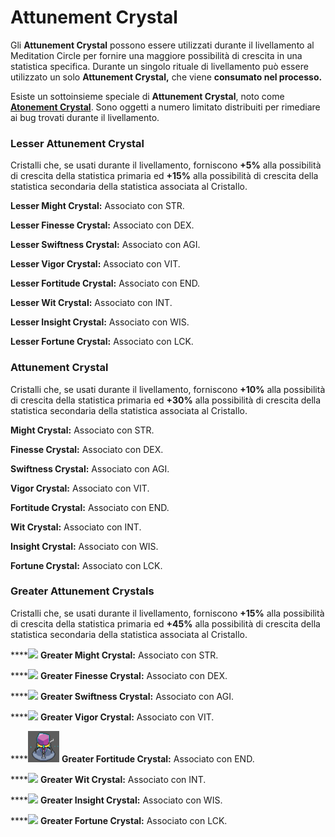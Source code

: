 # Attunement Crystal

Gli **Attunement Crystal** possono essere utilizzati durante il livellamento al Meditation Circle per fornire una maggiore possibilità di crescita in una statistica specifica. Durante un singolo rituale di livellamento può essere utilizzato un solo **Attunement Crystal,** che viene **consumato nel processo.**

Esiste un sottoinsieme speciale di **Attunement Crystal**, noto come [**Atonement Crystal**](atonement-crystal.md). Sono oggetti a numero limitato distribuiti per rimediare ai bug trovati durante il livellamento.

### Lesser Attunement Crystal

Cristalli che, se usati durante il livellamento, forniscono **+5%** alla possibilità di crescita della statistica primaria ed **+15%** alla possibilità di crescita della statistica secondaria della statistica associata al Cristallo.

**Lesser Might Crystal:** Associato con STR.&#x20;

**Lesser Finesse Crystal:** Associato con DEX.

**Lesser Swiftness Crystal:** Associato con AGI.

**Lesser Vigor Crystal:** Associato con VIT.

**Lesser Fortitude Crystal:** Associato con END.

**Lesser Wit Crystal:** Associato con INT.

**Lesser Insight Crystal:** Associato con WIS.

**Lesser Fortune Crystal:** Associato con LCK.

### Attunement Crystal

Cristalli che, se usati durante il livellamento, forniscono **+10%** alla possibilità di crescita della statistica primaria ed **+30%** alla possibilità di crescita della statistica secondaria della statistica associata al Cristallo.

**Might Crystal:** Associato con STR.&#x20;

**Finesse Crystal:** Associato con DEX.

**Swiftness Crystal:** Associato con AGI.

**Vigor Crystal:** Associato con VIT.

**Fortitude Crystal:** Associato con END.

**Wit Crystal:** Associato con INT.

**Insight Crystal:** Associato con WIS.

**Fortune Crystal:** Associato con LCK.

### Greater Attunement Crystals

Cristalli che, se usati durante il livellamento, forniscono **+15%** alla possibilità di crescita della statistica primaria ed **+45%** alla possibilità di crescita della statistica secondaria della statistica associata al Cristallo.

****![](../../../../.gitbook/assets/fortitude\_greater\_might\_crystal.gif) **Greater Might Crystal:** Associato con STR.&#x20;

****![](../../../../.gitbook/assets/fortitude\_greater\_finesse\_crystal.gif) **Greater Finesse Crystal:** Associato con DEX.

****![](../../../../.gitbook/assets/fortitude\_greater\_switness\_crystals.gif) **Greater Swiftness Crystal:** Associato con AGI.

****![](<../../../../.gitbook/assets/fortitude\_greater\_vigor\_crystal (1).gif>) **Greater Vigor Crystal:** Associato con VIT.

****![](../../../../.gitbook/assets/ezgif.com-gif-maker.gif) **Greater Fortitude Crystal:** Associato con END.

****![](../../../../.gitbook/assets/fortitude\_greater\_wit\_crystal.gif) **Greater Wit Crystal:** Associato con INT.

****![](../../../../.gitbook/assets/fortitude\_greater\_insight\_crystal.gif) **Greater Insight Crystal:** Associato con WIS.

****![](../../../../.gitbook/assets/greater\_fortune\_crystal.gif) **Greater Fortune Crystal:** Associato con LCK.

